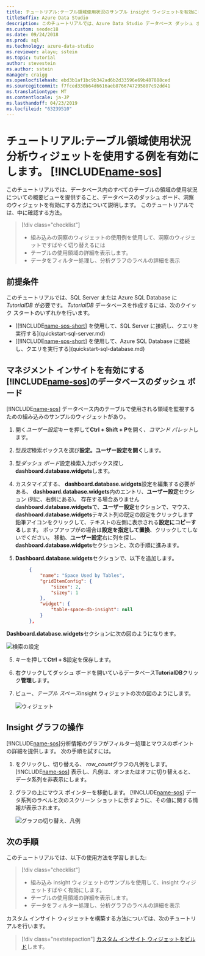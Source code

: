 ```yaml
---
title: チュートリアル:テーブル領域使用状況のサンプル insight ウィジェットを有効にします。
titleSuffix: Azure Data Studio
description: このチュートリアルでは、Azure Data Studio データベース ダッシュ ボードのテーブル領域使用状況のサンプル insight ウィジェットを有効にする方法について説明します。
ms.custom: seodec18
ms.date: 09/24/2018
ms.prod: sql
ms.technology: azure-data-studio
ms.reviewer: alayu; sstein
ms.topic: tutorial
author: stevestein
ms.author: sstein
manager: craigg
ms.openlocfilehash: ebd3b1af1bc9b342ad6b2d33596e69b487888ced
ms.sourcegitcommit: f7fced330b64d6616aeb8766747295807c92dd41
ms.translationtype: MT
ms.contentlocale: ja-JP
ms.lasthandoff: 04/23/2019
ms.locfileid: "63239510"
---
```

# <a name="tutorial-enable-the-table-space-usage-sample-insight-widget-using-includename-sosincludesname-sos-shortmd"></a>チュートリアル:テーブル領域使用状況分析ウィジェットを使用する例を有効にします。 [!INCLUDE[name-sos](../includes/name-sos-short.md)]

このチュートリアルでは、データベース内のすべてのテーブルの領域の使用状況についての概要ビューを提供すること、データベースのダッシュ ボード、洞察のウィジェットを有効にする方法について説明します。 このチュートリアルでは、中に確認する方法。

> [!div class="checklist"]
> * 組み込みの洞察のウィジェットの使用例を使用して、洞察のウィジェットですばやく切り替えるには
> * テーブルの使用領域の詳細を表示します。
> * データをフィルター処理し、分析グラフのラベルの詳細を表示

## <a name="prerequisites"></a>前提条件

このチュートリアルでは、SQL Server または Azure SQL Database に *TutorialDB* が必要です。 *TutorialDB* データベースを作成するには、次のクイック スタートのいずれかを行います。

- [[!INCLUDE[name-sos-short](../includes/name-sos-short.md)] を使用して、SQL Server に接続し、クエリを実行する](quickstart-sql-server.md)
- [[!INCLUDE[name-sos-short](../includes/name-sos-short.md)] を使用して、Azure SQL Database に接続し、クエリを実行する](quickstart-sql-database.md)


## <a name="turn-on-a-management-insight-on-includename-sosincludesname-sos-shortmds-database-dashboard"></a>マネジメント インサイトを有効にする[!INCLUDE[name-sos](../includes/name-sos-short.md)]のデータベースのダッシュ ボード
[!INCLUDE[name-sos](../includes/name-sos-short.md)] データベース内のテーブルで使用される領域を監視するための組み込みのサンプルのウィジェットがあり。

1. 開く*ユーザー設定*キーを押して**Ctrl + Shift + P**を開く、*コマンド パレット*します。
2. 型*設定*検索ボックスを選び**設定。ユーザー設定を開く**します。
2. 型*ダッシュ ボード*設定検索入力ボックス探し**dashboard.database.widgets**します。

3. カスタマイズする、 **dashboard.database.widgets**設定を編集する必要がある、 **dashboard.database.widgets**内のエントリ、**ユーザー設定**セクション (列に、右側にある)。 存在する場合ありません**dashboard.database.widgets**で、**ユーザー設定**セクションで、マウス、 **dashboard.database.widgets**テキスト列の既定の設定をクリックします鉛筆アイコンをクリックして、テキストの左側に表示される**設定にコピーする**します。 ポップアップがの場合は**設定を指定して置換**、クリックしてしないでください。 移動、**ユーザー設定**右に列を探し、 **dashboard.database.widgets**セクションと、次の手順に進みます。

4. **Dashboard.database.widgets**セクションで、以下を追加します。

   ```json
        {
            "name": "Space Used by Tables",
            "gridItemConfig": {
                "sizex": 2,
                "sizey": 1
            },
            "widget": {
                "table-space-db-insight": null
            }
        },
    ```
**Dashboard.database.widgets**セクションに次の図のようになります。

   ![検索の設定](./media/tutorial-table-space-sql-server/insight-table-space.png)

5. キーを押して**Ctrl + S**設定を保存します。

6. 右クリックしてダッシュ ボードを開いているデータベース**TutorialDB**クリック**管理**します。

7. ビュー、*テーブル スペース*insight ウィジェットの次の図のようにします。 

   ![ウィジェット](./media/tutorial-table-space-sql-server/insight-table-space-result.png)


## <a name="working-with-the-insight-chart"></a>Insight グラフの操作

[!INCLUDE[name-sos](../includes/name-sos-short.md)]分析情報のグラフがフィルター処理とマウスのポイントの詳細を提供します。 次の手順を試すには。

1. をクリックし、切り替える、 *row_count*グラフの凡例をします。 [!INCLUDE[name-sos](../includes/name-sos-short.md)] 表示し、凡例は、オンまたはオフに切り替えると、データ系列を非表示にします。
    
2. グラフの上にマウス ポインターを移動します。 [!INCLUDE[name-sos](../includes/name-sos-short.md)] データ系列のラベルと次のスクリーン ショットに示すように、その値に関する情報が表示されます。

   ![グラフの切り替え、凡例](./media/tutorial-table-space-sql-server/insight-table-space-toggle.png)


## <a name="next-steps"></a>次の手順
このチュートリアルでは、以下の使用方法を学習しました:
> [!div class="checklist"]
> * 組み込み insight ウィジェットのサンプルを使用して、insight ウィジェットすばやく有効にします。
> * テーブルの使用領域の詳細を表示します。
> * データをフィルター処理し、分析グラフのラベルの詳細を表示

カスタム インサイト ウィジェットを構築する方法については、次のチュートリアルを行います。

> [!div class="nextstepaction"]
> [カスタム インサイト ウィジェットをビルド](tutorial-build-custom-insight-sql-server.md)します。
